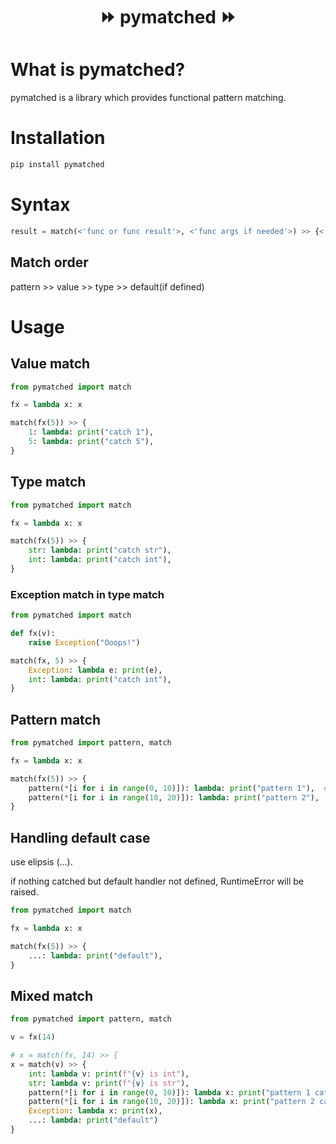 <h1 align="center">⏩ pymatched ⏩</h1>

# What is pymatched?
pymatched is a library which provides functional pattern matching.

# Installation
```bash
pip install pymatched
```

# Syntax
```python
result = match(<'func or func result'>, <'func args if needed'>) >> {<'case dict'>}
```

## Match order
pattern >> value >> type >> default(if defined)

# Usage

## Value match

```python
from pymatched import match

fx = lambda x: x

match(fx(5)) >> {
    1: lambda: print("catch 1"),
    5: lambda: print("catch 5"),
}
```

## Type match
```python
from pymatched import match

fx = lambda x: x

match(fx(5)) >> {
    str: lambda: print("catch str"),
    int: lambda: print("catch int"),
}
```

### Exception match in type match
```python
from pymatched import match

def fx(v):
    raise Exception("Ooops!")

match(fx, 5) >> {
    Exception: lambda e: print(e),
    int: lambda: print("catch int"),
}
```

## Pattern match
```python
from pymatched import pattern, match

fx = lambda x: x

match(fx(5)) >> {
    pattern(*[i for i in range(0, 10)]): lambda: print("pattern 1"),  # 1 ... 10 => print('pattern 1')
    pattern(*[i for i in range(10, 20)]): lambda: print("pattern 2"),  # 11 ... 20 => print('pattern 2')
}
```

## Handling default case
use elipsis (...).

if nothing catched but default handler not defined, RuntimeError will be raised.

```python
from pymatched import match

fx = lambda x: x

match(fx(5)) >> {
    ...: lambda: print("default"),
}
```

## Mixed match
```python
from pymatched import pattern, match

v = fx(14)

# x = match(fx, 14) >> {
x = match(v) >> {
    int: lambda v: print(f"{v} is int"),
    str: lambda v: print(f"{v} is str"),
    pattern(*[i for i in range(0, 10)]): lambda x: print("pattern 1 catched"),
    pattern(*[i for i in range(10, 20)]): lambda x: print("pattern 2 catched"),
    Exception: lambda x: print(x),
    ...: lambda: print("default")
}
```